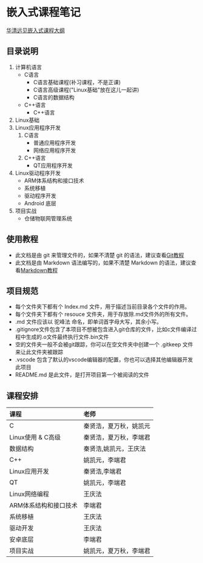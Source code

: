 # 嵌入式课程笔记

[华清远见嵌入式课程大纲](http://www.embedu.org/courses/course/)

## 目录说明

1. 计算机语言
	* C语言
		* C语言基础课程(补习课程，不是正课)
		* C语言高级课程("Linux基础"放在这儿一起讲)
		* C语言的数据结构
	* C++语言
		* C++语言
2. Linux基础
3. Linux应用程序开发
	1. C语言
		* 普通应用程序开发
		* 网络应用程序开发
	2. C++语言
		* QT应用程序开发
4. Linux驱动程序开发
	* ARM体系结构和接口技术
	* 系统移植
	* 驱动程序开发
	* Android 底层
5. 项目实战
	* 仓储物联网管理系统

## 使用教程

* 此文档是由 git 来管理文件的，如果不清楚 git 的语法，建议查看[Git教程](5.项目/代码管理/Index.md)
* 此文档是由 Markdown 语法编写的，如果不清楚 Markdown 的语法，建议查看[Markdown教程](5.项目/代码管理/Index.md)

## 项目规范

* 每个文件夹下都有个 Index.md 文件，用于描述当前目录各个文件的作用。
* 每个文件夹下都有个 resouce 文件夹，用于存放除.md文件外的所有文件。
* .md 文件应该以 驼峰法 命名，即单词首字母大写，其余小写。
* .gitignore文件包含了本项目不想被包含进入git仓库的文件，比如c文件编译过程中生成的.o文件最终执行文件.bin文件
* 空的文件夹一般不会被git跟踪，你可以在空文件夹中创建一个 .gitkeep 文件来让此文件夹被跟踪
* .vscode 包含了默认的vscode编辑器的配置，你也可以选择其他编辑器开发此项目
* README.md 是此文件，是打开项目第一个被阅读的文件

## 课程安排

|课程|老师|
|:---|:---|
|C|秦贤浩，夏万秋，姚凯元|
|Linux使用 & C高级|秦贤浩，夏万秋，李端君|
|数据结构|秦贤浩,姚凯元，王庆法|
|C++|姚凯元，李端君|
|Linux应用开发|秦贤浩,李端君|
|QT|姚凯元，李端君|
|Linux网络编程|王庆法|
|ARM体系结构和接口技术|李端君|
|系统移植|王庆法|
|驱动开发|王庆法|
|安卓底层|李端君|
|项目实战|姚凯元，夏万秋，李端君|